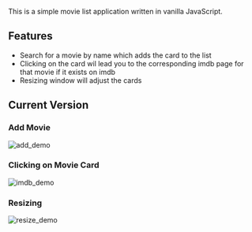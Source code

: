 This is a simple movie list application written in vanilla JavaScript.

## Features

- Search for a movie by name which adds the card to the list
- Clicking on the card wil lead you to the corresponding imdb page for that movie if it exists on imdb
- Resizing window will adjust the cards

## Current Version

### Add Movie
![add_demo](https://i.imgur.com/Yzt5rI4.gif)

### Clicking on Movie Card
![imdb_demo](https://i.imgur.com/SvgzoHz.gif)

### Resizing
![resize_demo](https://i.imgur.com/u6Uvhse.gif)
